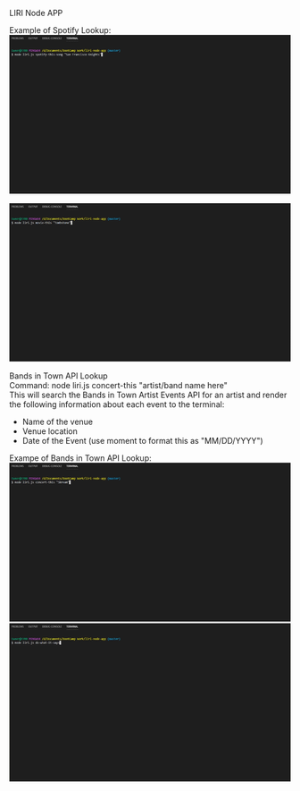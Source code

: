 LIRI Node APP

Example of Spotify Lookup:
<img src="images/song.gif" alt="spotify-this-song">

<img src="images/movie.gif" alt="movie-this">

Bands in Town API Lookup<br>
Command: node liri.js concert-this "artist/band name here"<br>
This will search the Bands in Town Artist Events API for an artist and render the following information about each event to the terminal:<br>

- Name of the venue
- Venue location
- Date of the Event (use moment to format this as "MM/DD/YYYY")

Exampe of Bands in Town API Lookup:
<img src="images/concert.gif" alt="concert-this">
<img src="images/do.gif" alt="do-what-it-says">
